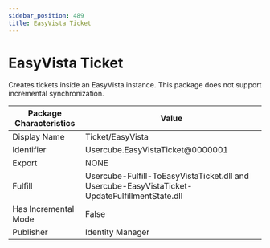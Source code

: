 ```yaml
---
sidebar_position: 489
title: EasyVista Ticket
---
```


# EasyVista Ticket

Creates tickets inside an EasyVista instance. This package does not support incremental synchronization.

| Package Characteristics | Value |
| --- | --- |
| Display Name | Ticket/EasyVista |
| Identifier | Usercube.EasyVistaTicket@0000001 |
| Export | NONE |
| Fulfill | Usercube-Fulfill-ToEasyVistaTicket.dll and Usercube-EasyVistaTicket-UpdateFulfillmentState.dll |
| Has Incremental Mode | False |
| Publisher | Identity Manager |
